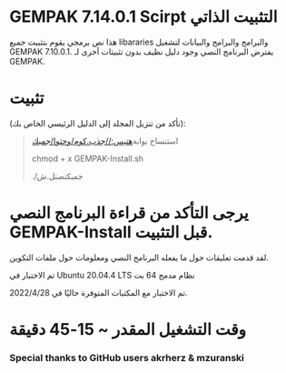 # GEMPAK 7.14.0.1 Scirpt التثبيت الذاتي

هذا نص برمجي يقوم بتثبيت جميع libararies والبرامج والبرامج والبيانات لتشغيل GEMPAK 7.10.0.1. يفترض البرنامج النصي وجود دليل نظيف بدون تثبيتات أخرى لـ GEMPAK.

# تثبيت

(تأكد من تنزيل المجلد إلى الدليل الرئيسي الخاص بك):

> استنساخ بوابة[هتبس://جذب.كوم/وحثوا/جمبك](https://github.com/whatheway/GEMPAK)
>
> chmod + x GEMPAK-Install.sh
>
> ./جمبكنصتل.ش

# يرجى التأكد من قراءة البرنامج النصي GEMPAK-Install قبل التثبيت.

لقد قدمت تعليقات حول ما يفعله البرنامج النصي ومعلومات حول ملفات التكوين.

تم الاختبار في Ubuntu 20.04.4 LTS
نظام مدمج 64 بت

تم الاختبار مع المكتبات المتوفرة حاليًا في 2022/4/28.

# وقت التشغيل المقدر ~ 15-45 دقيقة

### Special thanks to  GitHub users akrherz & mzuranski
